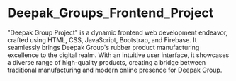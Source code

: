 # Deepak_Groups_Frontend_Project

"Deepak Group Project" is a dynamic frontend web development endeavor, crafted using HTML, CSS, JavaScript, Bootstrap, and Firebase. It seamlessly brings Deepak Group's rubber product manufacturing excellence to the digital realm. With an intuitive user interface, it showcases a diverse range of high-quality products, creating a bridge between traditional manufacturing and modern online presence for Deepak Group.
